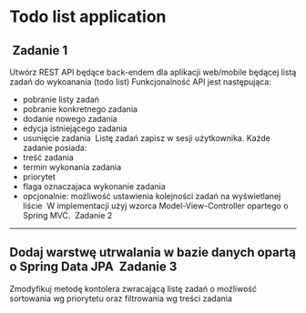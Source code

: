 Todo list application
=====================
​
Zadanie 1
---------
Utwórz REST API będące back-endem dla aplikacji web/mobile będącej listą zadań do wykoanania (todo list)
Funkcjonalność API jest następująca:
  - pobranie listy zadań
  - pobranie konkretnego zadania
  - dodanie nowego zadania
  - edycja istniejącego zadania
  - usunięcie zadania
​
Listę zadań zapisz w sesji użytkownika. Każde zadanie posiada:
  - treść zadania
  - termin wykonania zadania
  - priorytet
  - flaga oznaczajaca wykonanie zadania
  - opcjonalnie: możliwość ustawienia kolejności zadań na wyświetlanej liście
​
W implementacji użyj wzorca Model-View-Controller opartego o Spring MVC.
​
Zadanie 2
---------
Dodaj warstwę utrwalania w bazie danych opartą o Spring Data JPA
​
Zadanie 3
---------
Zmodyfikuj metodę kontolera zwracającą listę zadań o możliwość sortowania wg priorytetu oraz filtrowania wg treści zadania